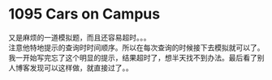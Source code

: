 # 1095 Cars on Campus
又是麻烦的一道模拟题，而且还容易超时。。。  
注意他特地提示的查询时时间顺序。所以在每次查询的时候接下去模拟就可以了。  
我一开始写完忘了这个明显的提示，结果超时了，想半天找不到办法。最后看了别人博客发现可以这样做，就直接过了。。  
